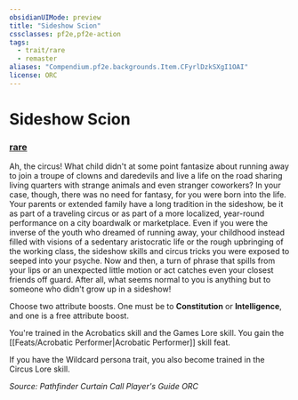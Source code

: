 ```yaml
---
obsidianUIMode: preview
title: "Sideshow Scion"
cssclasses: pf2e,pf2e-action
tags:
  - trait/rare
  - remaster
aliases: "Compendium.pf2e.backgrounds.Item.CFyrlDzkSXgI1OAI"
license: ORC
---
```

# Sideshow Scion

### [rare](rare "Rare Rarity Trait")






Ah, the circus! What child didn't at some point fantasize about running away to join a troupe of clowns and daredevils and live a life on the road sharing living quarters with strange animals and even stranger coworkers? In your case, though, there was no need for fantasy, for you were born into the life. Your parents or extended family have a long tradition in the sideshow, be it as part of a traveling circus or as part of a more localized, year-round performance on a city boardwalk or marketplace. Even if you were the inverse of the youth who dreamed of running away, your childhood instead filled with visions of a sedentary aristocratic life or the rough upbringing of the working class, the sideshow skills and circus tricks you were exposed to seeped into your psyche. Now and then, a turn of phrase that spills from your lips or an unexpected little motion or act catches even your closest friends off guard. After all, what seems normal to you is anything but to someone who didn't grow up in a sideshow!

Choose two attribute boosts. One must be to **Constitution** or **Intelligence**, and one is a free attribute boost.

You're trained in the Acrobatics skill and the Games Lore skill. You gain the [[Feats/Acrobatic Performer|Acrobatic Performer]] skill feat.

If you have the Wildcard persona trait, you also become trained in the Circus Lore skill.

*Source: Pathfinder Curtain Call Player's Guide*
*ORC*
